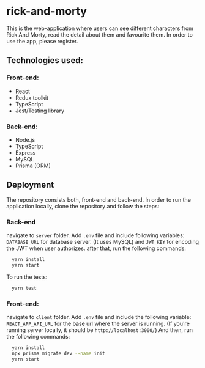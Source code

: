 # rick-and-morty

This is the web-application where users can see different characters from Rick And Morty, read the detail about them and favourite them. In order to use the app, please register. 

## Technologies used:

### Front-end:
- React
- Redux toolkit
- TypeScript
- Jest/Testing library

### Back-end:
- Node.js
- TypeScript
- Express
- MySQL
- Prisma (ORM)

## Deployment

The repository consists both, front-end and back-end. In order to run the application locally, clone the repository and follow the steps:

### Back-end
navigate to ```server``` folder.  Add ```.env``` file and include following variables: ```DATABASE_URL``` for database server. (It uses MySQL) and ```JWT_KEY``` for encoding the JWT when user authorizes.
after that, run the following commands:
```bash
  yarn install
  yarn start
```

To run the tests:
```bash
  yarn test
```


### Front-end:
navigate to ```client``` folder. Add ```.env``` file and include the following variable: ```REACT_APP_API_URL``` for the base url where the server is running. (If you're running server locally, it should be ```http://localhost:3000/```)
And then, run the following commands:
```bash
  yarn install
  npx prisma migrate dev --name init
  yarn start
```
